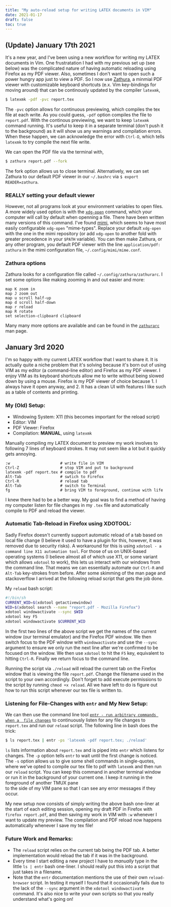 ```yaml
---
title: "My auto-reload setup for writing LATEX documents in VIM"
date: 2021-01-17
draft: false
toc: true
---
```

## (Update) January 17th 2021
It's a new year, and I've been using a new workflow for writing my LATEX
documents in Vim.  One frustratation I had with my previous set up (see below)
was the complicated nature of having automatic reloading using Firefox as my PDF
viewer. Also, sometimes I don't want to open such a power hungry app just to
view a PDF. So I now use [Zathura](https://pwmt.org/projects/zathura/), a
minmial PDF viewer with customizable keyboard shortcuts (e.x. Vim key-bindings
for moving around) that can be continously updated by the compiler ``latexmk``,

```bash
$ latexmk -pdf -pvc report.tex
```

The `-pvc` option allows for continuous previewing, which compiles the tex file
at each write. As you could guess, `-pdf` option compiles the file to
`report.pdf`. With the continous previewing, we want to keep `latexmk` command
running. It's useful to keep it in a separate terminal (don't push it to the
background) as it will show us any warnings and compilation errors. When these
happen, we can acknowledge the error with `Ctrl-D`, which tells `latexmk` to
try compile the next file write. 

We can open the PDF file via the terminal with,

```bash
$ zathura report.pdf --fork
```

The fork option allows us to close terminal. Alternatively, we can set Zathura
to our default PDF viewer in our `~/.bashrc` via `$ export READER=zathura`.

### REALLY setting your default viewer
However, not all programs look at your environment variables to open files. A
more widely used option is with the
[`xdg-open`](https://man.archlinux.org/man/xdg-open.1) command, which your
computer will call by default when openning a file. There have been written many
versions of this command. I've found
[mimi](https://github.com/march-linux/mimi), which seems to have most easily
configurable `xdg-open` "mime-types". Replace your default `xdg-open` with the one in
the mimi repository (or add `xdg-open` to another fold with greater precedence
in your `$PATH` variable). You can then make Zathura, or any other program, you
default PDF viewer with the line `application/pdf: zathura` in the
mimi configuration file, `~/.config/mimi/mime.conf`.

### Zathura options
Zathura looks for a configuration file called `~/.config/zathura/zathurarc`.
I set some options like making zooming in and out easier and more:
```
map K zoom in
map J zoom out
map u scroll half-up
map d scroll half-down
map r reload
map R rotate
set selection-clipboard clipboard
```
Many many more options are available and can be found in the
[`zathurarc`](http://manpages.ubuntu.com/manpages/trusty/man5/zathurarc.5.html) man
page.



## January 3rd 2020
I'm so happy with my current LATEX workflow that I want to share it. It is actually 
quite a niche problem that it's solving because it's born out of using VIM as my 
editor (a command-line editor) and Firefox as my PDF viewer. I enjoy VIM as its keyboard 
shortcuts allow me to write without being slowed down by using a mouse. Firefox is 
my PDF viewer of choice because 1. I always have it open anyway, and 2. It has a clean UI 
with features I like such as a table of contents and printing. 

### My (Old) Setup:
- Windowing System: X11 (this becomes important for the reload script)
- Editor: VIM
- PDF Viewer: Firefox
- Compilation: **MANUAL**, using ``latexmk``

Manually compiling my LATEX document to preview my work involves to following 7 lines 
of keyboard strokes. It may not seem like a lot but it quickly gets annoying. 

```
:w                      # write file in VIM
Ctrl-Z                  # stop VIM and put to background
latexmk -pdf report.tex # compile to pdf
Alt-Tab                 # swtich to Firefox
Ctrl-R                  # reload tab
Alt-Tab                 # switch to Terminal
fg                      # bring VIM to foreground, continue with life
```

I knew there had to be a better way. My goal was to find a method of having my 
computer listen for file changes in my ``.tex`` file and automatically compile to PDF 
and reload the viewer. 

### Automatic Tab-Reload in Firefox using XDOTOOL:
Sadly Firefox doesn't currently support automatic reload of a tab based on local 
file change (I believe it used to have a plugin for this, however, it was removed 
due to security risks). A workaround for this is using 
``xdotool - a command line X11 automation tool``. For those of us on UNIX-based operating 
systems (I believe almost all of which use X11, or some variant which allows ``xdotool`` 
to work), this lets us interact with our windows 
from the command line. That means we can essentially automate our ``Ctrl-R`` and ``Alt-Tab`` 
key-strokes from before. After some skimming of the man page and stackoverflow I arrived at 
the following reload script that gets the job done.

My ``reload`` bash script:
```bash
#!/bin/sh
CURRENT_WID=$(xdotool getactivewindow)                     
WID=$(xdotool search --name "report.pdf - Mozilla Firefox")
xdotool windowactivate --sync $WID                         
xdotool key F5                                             
xdotool windowactivate $CURRENT_WID                        
```
In the first two lines of the above script we get the names of the current window 
(our terminal emulator) and the Firefox PDF window. We then switch focus to 
the PDF window with ``windowactivate`` and use the ``--sync`` argument to ensure 
we only run the next line after we're confirmed to be focused on the window. 
We then use ``xdotool`` to hit the ``F5`` key, equivalent to hitting ``Ctrl-R``. 
Finally we return focus to the command line.

Running the script via ``./reload`` will reload the current tab on the Firefox 
window that is viewing the file ``report.pdf``. Change the filename used in the script 
to your own accordingly. Don't forget to add execute permissions to the script by running 
``chmod +x reload``. All we have left to do is figure out how to run this script 
whenever our tex file is written to.

### Listening for File-Changes with ``entr`` and My New Setup:

We can then use the command line tool [``entr - run arbitrary commands when a 
file changes``](https://eradman.com/entrproject/) 
to continuously listen for any file changes to ``report.tex`` and run our ``reload`` script. 
The following line in bash does the trick:

```bash
$ ls report.tex | entr -ps 'latexmk -pdf report.tex; ./reload'
```

``ls`` lists information about ``report.tex`` and is piped into ``entr`` 
which listens for changes. The ``-p`` option tells ``entr`` to wait 
until the first change is noticed. The ``-s`` option allows us to 
give some shell commands in single-quotes, where we've opted to 
compile our tex file to pdf with ``latexmk`` and then run our ``reload`` script.
You can keep this command in another terminal window or run it in the background 
of your current one. I keep it running in the foreground of another TMUX pane  
to the side of my VIM pane so that I can see any error messages if 
they occur.

My new setup now consists of simply writing the above bash one-liner 
at the start of each editing session, opening my draft PDF in Firefox with 
``firefox report.pdf``, and then saving my work in VIM with ``:w`` whenever I want 
to update my preview. The compilation and PDF reload now happens automatically whenever 
I save my tex file!

### Future Work and Remarks:
- The ``reload`` script relies on the current tab being the PDF tab. 
A better implementation would reload the tab if it was in the background.
- Every time I start editing a new project I have to *manually* type in the 
little ``ls | entr`` bash one-liner. I should really put this into a script that 
just takes in a filename.
- Note that the ``entr`` documentation mentions the use of their own 
``reload-browser`` script. In testing it myself I found that it occasionally fails 
due to the lack of the ``--sync`` argument in the ``xdotool windowactivate`` command. 
It's also nice to write your own scripts so that you really understand what's going on!


